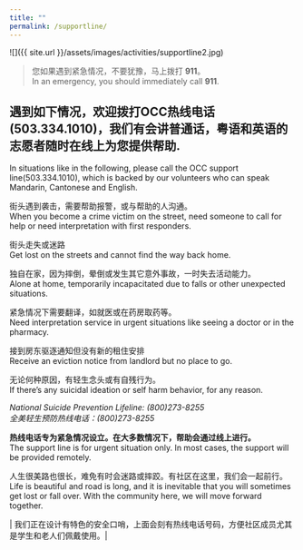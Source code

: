 ```yaml
---
title: ""
permalink: /supportline/
---
```


![]({{ site.url }}/assets/images/activities/supportline2.jpg)

> 您如果遇到紧急情况，不要犹豫，马上拨打 **911**。  
> In an emergency, you should immediately call **911**.  

## 遇到如下情况，欢迎拨打OCC热线电话(503.334.1010)，我们有会讲普通话，粤语和英语的志愿者随时在线上为您提供帮助.  
In situations like in the following, please call the OCC support line(503.334.1010), which is backed by our volunteers who can speak Mandarin, Cantonese and English.  

街头遇到袭击，需要帮助报警，或与帮助的人沟通。  
When you become a crime victim on the street, need someone to call for help or need interpretation with first responders.  

街头走失或迷路  
Get lost on the streets and cannot find the way back home.  

独自在家，因为摔倒，晕倒或发生其它意外事故，一时失去活动能力。  
Alone at home, temporarily incapacitated due to falls or other unexpected situations.  

紧急情况下需要翻译，如就医或在药房取药等。  
Need interpretation service in urgent situations like seeing a doctor or in the pharmacy.  

接到房东驱逐通知但没有新的租住安排  
Receive an eviction notice from landlord but no place to go.  

无论何种原因，有轻生念头或有自残行为。  
If there’s any suicidal ideation or self harm behavior, for any reason.   

*National Suicide Prevention Lifeline: (800)273-8255*  
*全美轻生预防热线电话：(800)273-8255*  

**热线电话专为紧急情况设立。在大多数情况下，帮助会通过线上进行。**  
The support line is for urgent situation only. In most cases, the support will be provided remotely.  

人生很美路也很长，难免有时会迷路或摔跤。有社区在这里，我们会一起前行。  
Life is beautiful and road is long, and it is inevitable that you will sometimes get lost or fall over. With the community here, we will move forward together.  


| 我们正在设计有特色的安全口哨，上面会刻有热线电话号码，方便社区成员尤其是学生和老人们佩戴使用。|
